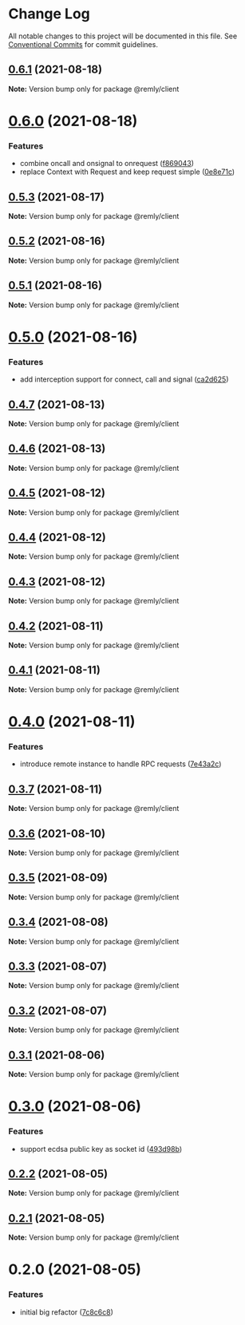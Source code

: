 # Change Log

All notable changes to this project will be documented in this file.
See [Conventional Commits](https://conventionalcommits.org) for commit guidelines.

## [0.6.1](https://gitr.net/mindary/remly/compare/@remly/client@0.6.0...@remly/client@0.6.1) (2021-08-18)

**Note:** Version bump only for package @remly/client





# [0.6.0](https://gitr.net/mindary/remly/compare/@remly/client@0.5.3...@remly/client@0.6.0) (2021-08-18)


### Features

* combine oncall and onsignal to onrequest ([f869043](https://gitr.net/mindary/remly/commits/f869043438070e3188c06dfdea94b093ed984685))
* replace Context with Request and keep request simple ([0e8e71c](https://gitr.net/mindary/remly/commits/0e8e71c0d086d46c1b70a5a951224970bc4d2105))





## [0.5.3](https://gitr.net/mindary/remly/compare/@remly/client@0.5.2...@remly/client@0.5.3) (2021-08-17)

**Note:** Version bump only for package @remly/client





## [0.5.2](https://gitr.net/mindary/remly/compare/@remly/client@0.5.1...@remly/client@0.5.2) (2021-08-16)

**Note:** Version bump only for package @remly/client





## [0.5.1](https://gitr.net/mindary/remly/compare/@remly/client@0.5.0...@remly/client@0.5.1) (2021-08-16)

**Note:** Version bump only for package @remly/client





# [0.5.0](https://gitr.net/mindary/remly/compare/@remly/client@0.4.7...@remly/client@0.5.0) (2021-08-16)


### Features

* add interception support for connect, call and signal ([ca2d625](https://gitr.net/mindary/remly/commits/ca2d625c216f18420c7d5c73ed26296ca9297974))





## [0.4.7](https://gitr.net/mindary/remly/compare/@remly/client@0.4.6...@remly/client@0.4.7) (2021-08-13)

**Note:** Version bump only for package @remly/client





## [0.4.6](https://gitr.net/mindary/remly/compare/@remly/client@0.4.5...@remly/client@0.4.6) (2021-08-13)

**Note:** Version bump only for package @remly/client





## [0.4.5](https://gitr.net/mindary/remly/compare/@remly/client@0.4.4...@remly/client@0.4.5) (2021-08-12)

**Note:** Version bump only for package @remly/client





## [0.4.4](https://gitr.net/mindary/remly/compare/@remly/client@0.4.3...@remly/client@0.4.4) (2021-08-12)

**Note:** Version bump only for package @remly/client





## [0.4.3](https://gitr.net/mindary/remly/compare/@remly/client@0.4.2...@remly/client@0.4.3) (2021-08-12)

**Note:** Version bump only for package @remly/client





## [0.4.2](https://gitr.net/mindary/remly/compare/@remly/client@0.4.1...@remly/client@0.4.2) (2021-08-11)

**Note:** Version bump only for package @remly/client





## [0.4.1](https://gitr.net/mindary/remly/compare/@remly/client@0.4.0...@remly/client@0.4.1) (2021-08-11)

**Note:** Version bump only for package @remly/client





# [0.4.0](https://gitr.net/mindary/remly/compare/@remly/client@0.3.7...@remly/client@0.4.0) (2021-08-11)


### Features

* introduce remote instance to handle RPC requests ([7e43a2c](https://gitr.net/mindary/remly/commits/7e43a2c18a8d56c9a9bbf67745df891bef397363))





## [0.3.7](https://gitr.net/mindary/remly/compare/@remly/client@0.3.6...@remly/client@0.3.7) (2021-08-11)

**Note:** Version bump only for package @remly/client





## [0.3.6](https://gitr.net/mindary/remly/compare/@remly/client@0.3.5...@remly/client@0.3.6) (2021-08-10)

**Note:** Version bump only for package @remly/client





## [0.3.5](https://gitr.net/mindary/remly/compare/@remly/client@0.3.4...@remly/client@0.3.5) (2021-08-09)

**Note:** Version bump only for package @remly/client





## [0.3.4](https://gitr.net/mindary/remly/compare/@remly/client@0.3.3...@remly/client@0.3.4) (2021-08-08)

**Note:** Version bump only for package @remly/client





## [0.3.3](https://gitr.net/mindary/remly/compare/@remly/client@0.3.2...@remly/client@0.3.3) (2021-08-07)

**Note:** Version bump only for package @remly/client





## [0.3.2](https://gitr.net/mindary/remly/compare/@remly/client@0.3.1...@remly/client@0.3.2) (2021-08-07)

**Note:** Version bump only for package @remly/client





## [0.3.1](https://gitr.net/mindary/remly/compare/@remly/client@0.3.0...@remly/client@0.3.1) (2021-08-06)

**Note:** Version bump only for package @remly/client





# [0.3.0](https://gitr.net/mindary/remly/compare/@remly/client@0.2.2...@remly/client@0.3.0) (2021-08-06)


### Features

* support ecdsa public key as socket id ([493d98b](https://gitr.net/mindary/remly/commits/493d98b2f924ae1c5dbf25ef5603082c3f35f928))





## [0.2.2](https://gitr.net/mindary/remly/compare/@remly/client@0.2.1...@remly/client@0.2.2) (2021-08-05)

**Note:** Version bump only for package @remly/client





## [0.2.1](https://gitr.net/mindary/remly/compare/@remly/client@0.2.0...@remly/client@0.2.1) (2021-08-05)

**Note:** Version bump only for package @remly/client





# 0.2.0 (2021-08-05)


### Features

* initial big refactor ([7c8c6c8](https://gitr.net/mindary/remly/commits/7c8c6c813f12b4d686b4f59feab4c4abc01e30e6))
